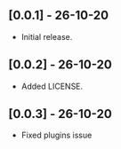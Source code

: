 ## [0.0.1] - 26-10-20

* Initial release.

## [0.0.2] - 26-10-20

* Added LICENSE.

## [0.0.3] - 26-10-20

* Fixed plugins issue